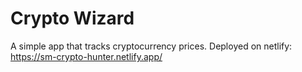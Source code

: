 # Crypto Wizard

A simple app that tracks cryptocurrency prices. Deployed on netlify: https://sm-crypto-hunter.netlify.app/
